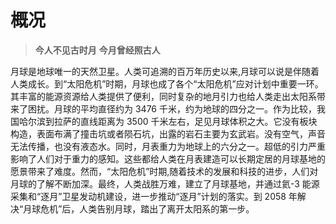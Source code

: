 # 概况

> **今人不见古时月** **今月曾经照古人**

月球是地球唯一的天然卫星。人类可追溯的百万年历史以来,月球可以说是伴随着人类成长。到“太阳危机”时期，月球也成了各个“太阳危机”应对计划中重要一环。其丰富的能源资源给人类提供了便利，同时复杂的地月引力也给人类走出太阳系带来了困扰。月球的平均直径约为 3476 千米，约为地球的四分之一。作为比较，我国哈尔滨到拉萨的直线距离为 3500 千米左右，足见月球体积之大。它没有板块构造，表面布满了撞击坑或者陨石坑，出露的岩石主要为玄武岩。没有空气，声音无法传播，也没有液态水。同时，月表重力为地球上的六分之一。超低的引力严重影响了人们对于重力的感知。这些都给人类在月表建造可以长期定居的月球基地的愿景带来了难度。然而，“太阳危机”时期,随着技术的发展和科技的进步，人们对月球的了解不断加深。最终，人类战胜万难，建立了月球基地，并通过氦-3 能源采集和“逐月”卫星发动机建设，进一步推动“逐月”计划的落实。到 2058 年解决“月球危机”后，人类告别月球，踏出了离开太阳系的第一步。
